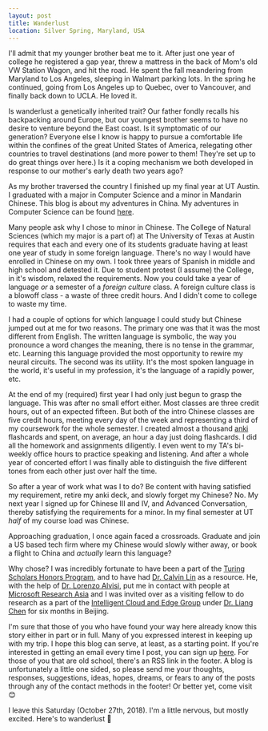 ```yaml
---
layout: post
title: Wanderlust
location: Silver Spring, Maryland, USA
---
```


I'll admit that my younger brother beat me to it. After just one year of college he registered a gap year, threw a mattress in the back of Mom's old VW Station Wagon, and hit the road. He spent the fall meandering from Maryland to Los Angeles, sleeping in Walmart parking lots. In the spring he continued, going from Los Angeles up to Quebec, over to Vancouver, and finally back down to UCLA. He loved it.

Is wanderlust a genetically inherited trait? Our father fondly recalls his backpacking around Europe, but our youngest brother seems to have no desire to venture beyond the East coast. Is it symptomatic of our generation? Everyone else I know is happy to pursue a comfortable life within the confines of the great United States of America, relegating other countries to travel destinations (and more power to them! They're set up to do great things over here.) Is it a coping mechanism we both developed in response to our mother's early death two years ago?

As my brother traversed the country I finished up my final year at UT Austin. I graduated with a major in Computer Science and a minor in Mandarin Chinese. This blog is about my adventures in China. My adventures in Computer Science can be found [here][1].

[1]: https://samm81.github.io/

Many people ask why I chose to minor in Chinese. The College of Natural Sciences (which my major is a part of) at The University of Texas at Austin requires that each and every one of its students graduate having at least one year of study in some foreign language. There's no way I would have enrolled in Chinese on my own. I took three years of Spanish in middle and high school and detested it. Due to student protest (I assume) the College, in it's wisdom, relaxed the requirements. Now you could take a year of language _or_ a semester of a _foreign culture_ class. A foreign culture class is a blowoff class - a waste of three credit hours. And I didn't come to college to waste my time.

I had a couple of options for which language I could study but Chinese jumped out at me for two reasons. The primary one was that it was the most different from English. The written language is symbolic, the way you pronounce a word changes the meaning, there is no tense in the grammar, etc. Learning this language provided the most opportunity to rewire my neural circuits. The second was its utility. It's the most spoken language in the world, it's useful in my profession, it's the language of a rapidly power, etc.

At the end of my (required) first year I had only just begun to grasp the language. This was after no small effort either. Most classes are three credit hours, out of an expected fifteen. But both of the intro Chinese classes are five credit hours, meeting every day of the week and representing a third of my coursework for the whole semester. I created almost a thousand [anki][2] flashcards and spent, on average, an hour a day just doing flashcards. I did all the homework and assignments diligently. I even went to my TA's bi-weekly office hours to practice speaking and listening. And after a whole year of concerted effort I was finally able to distinguish the five different tones from each other just over half the time.

[2]: https://apps.ankiweb.net/

So after a year of work what was I to do? Be content with having satisfied my requirement, retire my anki deck, and slowly forget my Chinese? No. My next year I signed up for Chinese III and IV, and Advanced Conversation, thereby satisfying the requirements for a minor. In my final semester at UT _half_ of my course load was Chinese.

Approaching graduation, I once again faced a crossroads. Graduate and join a US based tech firm where my Chinese would slowly wither away, or book a flight to China and _actually_ learn this language?

Why chose? I was incredibly fortunate to have been a part of the [Turing Scholars Honors Program][3], and to have had [Dr. Calvin Lin][4] as a resource. He, with the help of [Dr. Lorenzo Alvisi][5], put me in contact with people at [Microsoft Research Asia][6] and I was invited over as a visiting fellow to do research as a part of the [Intelligent Cloud and Edge Group][7] under [Dr. Liang Chen][8] for six months in Beijing.

[3]: https://www.cs.utexas.edu/turing-scholars
[4]: https://www.cs.utexas.edu/~lin/
[5]: https://www.cs.utexas.edu/~lorenzo/
[6]: https://www.microsoft.com/en-us/research/lab/microsoft-research-asia/
[7]: https://azure.microsoft.com/en-us/overview/future-of-cloud/
[8]: https://www.microsoft.com/en-us/research/people/jeche/

I'm sure that those of you who have found your way here already know this story either in part or in full. Many of you expressed interest in keeping up with my trip. I hope this blog can serve, at least, as a starting point. If you're interested in getting an email every time I post, you can sign up [here][9]. For those of you that are old school, there's an RSS link in the footer. A blog is unfortunately a little one sided, so please send me your thoughts, responses, suggestions, ideas, hopes, dreams, or fears to any of the posts through any of the contact methods in the footer! Or better yet, come visit 😊

[9]: /mailinglist

I leave this Saturday (October 27th, 2018). I'm a little nervous, but mostly excited. Here's to wanderlust 🍻
